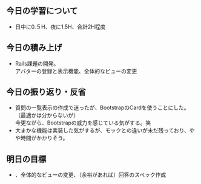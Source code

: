 ## 今日の学習について
- 日中に0.５H、夜に1.5H、合計2H程度
## 今日の積み上げ
- Rails課題の開発。<br>アバターの登録と表示機能、全体的なビューの変更
## 今日の振り返り・反省
- 質問の一覧表示の作成で迷ったが、BootstrapのCardを使うことにした。（最適かは分からないが）<br>今更ながら、Bootstrapの威力を感じている気がする。笑
- 大まかな機能は実装した気がするが、モックとの違いが未だ残っており、やや時間がかかりそう。
## 明日の目標
- 、全体的なビューの変更、（余裕があれば）回答のスペック作成
